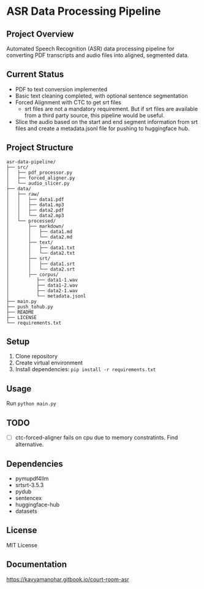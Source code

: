 # ASR Data Processing Pipeline

## Project Overview
Automated Speech Recognition (ASR) data processing pipeline for converting PDF transcripts and audio files into aligned, segmented data.

## Current Status
- PDF to text conversion implemented
- Basic text cleaning completed, with optional sentence segmentation 
- Forced Alignment with CTC to get srt files
    - srt files are not a mandatory requirement. But if srt files are available from a third party source, this pipeline would be useful.
- Slice the audio based on the start and end segment information from srt files and create a metadata.jsonl file for pushing to huggingface hub.

## Project Structure
```
asr-data-pipeline/
├── src/
│   ├── pdf_processor.py
│   ├── forced_aligner.py
│   └── audio_slicer.py
├── data/
│   ├── raw/
│   │   ├── data1.pdf
│   │   ├── data1.mp3
│   │   ├── data2.pdf
│   │   └── data2.mp3
│   └── processed/
│       ├── markdown/
│       │   ├── data1.md
│       │   └── data2.md
│       ├── text/
│       │   ├── data1.txt
│       │   └── data2.txt
│       ├── srt/
│       │   ├── data1.srt
│       │   └── data2.srt
│       ├── corpus/
│          ├── data1-1.wav
│          ├── data1-2.wav
│          ├── data2-1.wav
│          └── metadata.jsonl
├── main.py
├── push_tohub.py
├── README
├── LICENSE
└── requirements.txt
```

## Setup
1. Clone repository
2. Create virtual environment
3. Install dependencies: `pip install -r requirements.txt`

## Usage
Run `python main.py`

## TODO
- [ ] ctc-forced-aligner fails on cpu due to memory constratints. Find alternative.

## Dependencies
- pymupdf4llm
- srtsrt-3.5.3
- pydub
- sentencex
- huggingface-hub
- datasets


## License
MIT License

## Documentation

https://kavyamanohar.gitbook.io/court-room-asr
